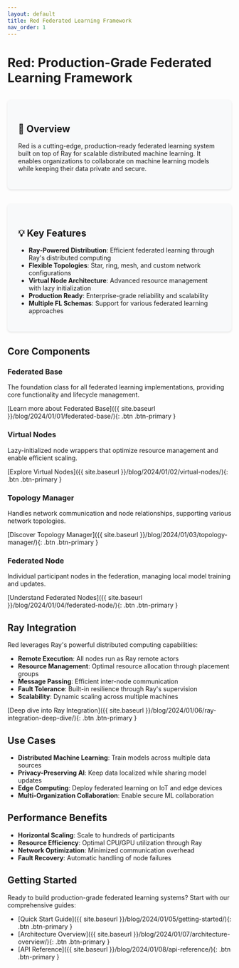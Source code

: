 ```yaml
---
layout: default
title: Red Federated Learning Framework
nav_order: 1
---
```


# Red: Production-Grade Federated Learning Framework

<div class="grid-container">
  <div class="grid-item">
    <h2>🚀 Overview</h2>
    <p>Red is a cutting-edge, production-ready federated learning system built on top of Ray for scalable distributed machine learning. It enables organizations to collaborate on machine learning models while keeping their data private and secure.</p>
  </div>
  
  <div class="grid-item">
    <h2>💡 Key Features</h2>
    <ul>
      <li><strong>Ray-Powered Distribution</strong>: Efficient federated learning through Ray's distributed computing</li>
      <li><strong>Flexible Topologies</strong>: Star, ring, mesh, and custom network configurations</li>
      <li><strong>Virtual Node Architecture</strong>: Advanced resource management with lazy initialization</li>
      <li><strong>Production Ready</strong>: Enterprise-grade reliability and scalability</li>
      <li><strong>Multiple FL Schemas</strong>: Support for various federated learning approaches</li>
    </ul>
  </div>
</div>

## Core Components

### Federated Base
The foundation class for all federated learning implementations, providing core functionality and lifecycle management.

[Learn more about Federated Base]({{ site.baseurl }}/blog/2024/01/01/federated-base/){: .btn .btn-primary }

### Virtual Nodes
Lazy-initialized node wrappers that optimize resource management and enable efficient scaling.

[Explore Virtual Nodes]({{ site.baseurl }}/blog/2024/01/02/virtual-nodes/){: .btn .btn-primary }

### Topology Manager
Handles network communication and node relationships, supporting various network topologies.

[Discover Topology Manager]({{ site.baseurl }}/blog/2024/01/03/topology-manager/){: .btn .btn-primary }

### Federated Node
Individual participant nodes in the federation, managing local model training and updates.

[Understand Federated Nodes]({{ site.baseurl }}/blog/2024/01/04/federated-node/){: .btn .btn-primary }

## Ray Integration

Red leverages Ray's powerful distributed computing capabilities:

- **Remote Execution**: All nodes run as Ray remote actors
- **Resource Management**: Optimal resource allocation through placement groups
- **Message Passing**: Efficient inter-node communication
- **Fault Tolerance**: Built-in resilience through Ray's supervision
- **Scalability**: Dynamic scaling across multiple machines

[Deep dive into Ray Integration]({{ site.baseurl }}/blog/2024/01/06/ray-integration-deep-dive/){: .btn .btn-primary }

## Use Cases

- **Distributed Machine Learning**: Train models across multiple data sources
- **Privacy-Preserving AI**: Keep data localized while sharing model updates
- **Edge Computing**: Deploy federated learning on IoT and edge devices
- **Multi-Organization Collaboration**: Enable secure ML collaboration

## Performance Benefits

- **Horizontal Scaling**: Scale to hundreds of participants
- **Resource Efficiency**: Optimal CPU/GPU utilization through Ray
- **Network Optimization**: Minimized communication overhead
- **Fault Recovery**: Automatic handling of node failures

## Getting Started

Ready to build production-grade federated learning systems? Start with our comprehensive guides:

- [Quick Start Guide]({{ site.baseurl }}/blog/2024/01/05/getting-started/){: .btn .btn-primary }
- [Architecture Overview]({{ site.baseurl }}/blog/2024/01/07/architecture-overview/){: .btn .btn-primary }
- [API Reference]({{ site.baseurl }}/blog/2024/01/08/api-reference/){: .btn .btn-primary }

<style>
.grid-container {
  display: grid;
  grid-template-columns: repeat(auto-fit, minmax(300px, 1fr));
  gap: 2rem;
  margin: 2rem 0;
}

.grid-item {
  background: #f8f9fa;
  padding: 1.5rem;
  border-radius: 8px;
  box-shadow: 0 2px 4px rgba(0,0,0,0.1);
}

.btn {
  display: inline-block;
  padding: 0.5rem 1rem;
  margin: 0.5rem 0;
  border-radius: 4px;
  text-decoration: none;
  transition: all 0.3s ease;
}

.btn-primary {
  background-color: #0366d6;
  color: white;
}

.btn-primary:hover {
  background-color: #024ea4;
  color: white;
  text-decoration: none;
}
</style> 